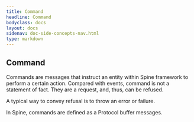 ```yaml
---
title: Command
headline: Command
bodyclass: docs
layout: docs
sidenav: doc-side-concepts-nav.html
type: markdown
---
```

<h2 class="top">Command</h2> 

Commands are messages that instruct an entity within Spine framework to perform a certain action. Compared with events, command is not a statement of fact. They are a request, and, thus, can be refused. 

A typical way to convey refusal is to throw an error or failure. 

In Spine, commands are defined as a Protocol buffer messages.


